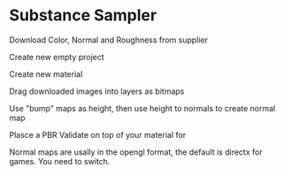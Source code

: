 # Substance Sampler


Download Color, Normal and Roughness from supplier

Create new empty project

Create new material

Drag downloaded images into layers as bitmaps

Use "bump" maps as height, then use height to normals to create normal map

Plasce a PBR Validate on top of your material for

Normal maps are usally in the opengl format,  the default is directx for games. You need to switch. 